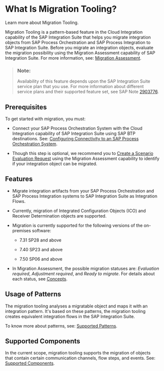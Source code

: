 <!-- loio1a3bfbcb4b7d48fbbd394d3e4a09fc62 -->

# What Is Migration Tooling?

Learn more about Migration Tooling.

Migration Tooling is a pattern-based feature in the Cloud Integration capability of the SAP Integration Suite that helps you migrate integration objects from SAP Process Orchestration and SAP Process Integration to SAP Integration Suite. Before you migrate an integration objects, evaluate the migration possibility using the Migration Assessment capability of SAP Integration Suite. For more information, see: [Migration Assessment](migration-assessment-5c5e50e.md).

> ### Note:  
> Availability of this feature depends upon the SAP Integration Suite service plan that you use. For more information about different service plans and their supported feature set, see SAP Note [2903776](https://launchpad.support.sap.com/#/notes/2903776).



<a name="loio1a3bfbcb4b7d48fbbd394d3e4a09fc62__section_y1m_zyb_lxb"/>

## Prerequisites

To get started with migration, you must:

-   Connect your SAP Process Orchestration System with the Cloud Integration capability of SAP Integration Suite using SAP BTP destinations. See: [Configuring Connectivity to an SAP Process Orchestration System](50-Development/IntegrationSettings/configuring-connectivity-to-an-sap-process-orchestration-system-8c36fd2.md).

-   Though this step is optional, we recommend you to [Create a Scenario Evaluation Request](create-a-scenario-evaluation-request-435ec61.md) using the Migration Assessment capability to identify if your integration object can be migrated.




<a name="loio1a3bfbcb4b7d48fbbd394d3e4a09fc62__section_n22_ppj_dvb"/>

## Features

-   Migrate integration artifacts from your SAP Process Orchestration and SAP Process Integration systems to SAP Integration Suite as Integration Flows.

-   Currently, migration of Integrated Configuration Objects \(ICO\) and Receiver Determination objects are supported.

-   Migration is currently supported for the following versions of the on-premises software:

    -   7.31 SP28 and above

    -   7.40 SP23 and above

    -   7.50 SP06 and above


-   In Migration Assessment, the possible migration statuses are: *Evaluation required*, *Adjustment required*, and *Ready to migrate*. For details about each status, see [Concepts](concepts-324507c.md).




<a name="loio1a3bfbcb4b7d48fbbd394d3e4a09fc62__section_qnb_q5j_dvb"/>

## Usage of Patterns

The migration tooling analyses a migratable object and maps it with an integration pattern. It's based on these patterns, the migration tooling creates equivalent integration flows in the SAP Integration Suite.

To know more about patterns, see: [Supported Patterns](supported-patterns-ad867ae.md#loioad867aea1fc749a99abc2cf643c94038).



<a name="loio1a3bfbcb4b7d48fbbd394d3e4a09fc62__section_cwg_qtj_dvb"/>

## Supported Components

In the current scope, migration tooling supports the migration of objects that contain certain communication channels, flow steps, and events. See: [Supported Components](supported-components-46b27d1.md).

